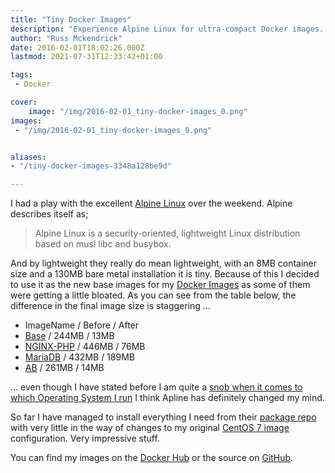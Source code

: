 ```yaml
---
title: "Tiny Docker Images"
description: "Experience Alpine Linux for ultra-compact Docker images. Drastically reduce container size. Find my images on Docker Hub & GitHub."
author: "Russ Mckendrick"
date: 2016-02-01T18:02:26.000Z
lastmod: 2021-07-31T12:33:42+01:00

tags:
 - Docker

cover:
    image: "/img/2016-02-01_tiny-docker-images_0.png" 
images:
 - "/img/2016-02-01_tiny-docker-images_0.png"


aliases:
- "/tiny-docker-images-3348a128be9d"

---
```


I had a play with the excellent [Alpine Linux](http://www.alpinelinux.org) over the weekend. Alpine describes itself as;

> Alpine Linux is a security-oriented, lightweight Linux distribution based on musl libc and busybox.

And by lightweight they really do mean lightweight, with an 8MB container size and a 130MB bare metal installation it is tiny. Because of this I decided to use it as the new base images for my [Docker Images](https://hub.docker.com/u/russmckendrick/) as some of them were getting a little bloated. As you can see from the table below, the difference in the final image size is staggering …

- ImageName / Before / After
- [Base](https://hub.docker.com/r/russmckendrick/base/) / 244MB / 13MB
- [NGINX-PHP](https://hub.docker.com/r/russmckendrick/nginx-php/) / 446MB / 76MB
- [MariaDB](https://hub.docker.com/r/russmckendrick/mariadb/) / 432MB / 189MB
- [AB](https://hub.docker.com/r/russmckendrick/ab/) / 261MB / 14MB

… even though I have stated before I am quite a [snob when it comes to which Operating System I run](/2014/08/03/operating-system-snob/) I think Apline has definitely changed my mind.

So far I have managed to install everything I need from their [package repo](https://pkgs.alpinelinux.org/packages) with very little in the way of changes to my original [CentOS 7 image](https://hub.docker.com/_/centos/) configuration. Very impressive stuff.

You can find my images on the [Docker Hub](https://hub.docker.com/u/russmckendrick/) or the source on [GitHub](https://github.com/russmckendrick/docker).

